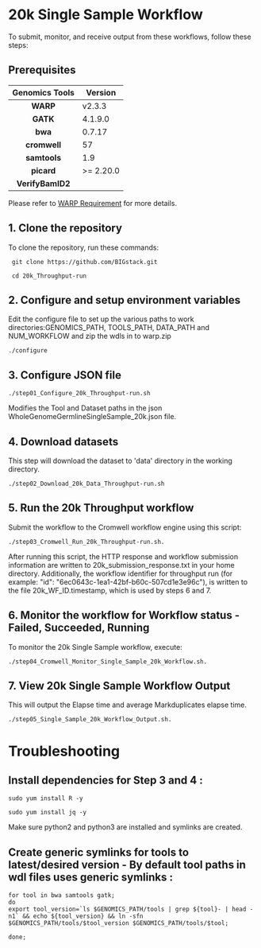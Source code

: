 # 20k Single Sample Workflow
To submit, monitor, and receive output from these workflows, follow these steps:

## Prerequisites

 | Genomics Tools | Version |
 | :---: | --- |
 | **WARP** |   v2.3.3 |
 | **GATK** |   4.1.9.0 |
 | **bwa** |    0.7.17 |
 | **cromwell** |       57 |
 | **samtools** |       1.9 |
 | **picard** |         >= 2.20.0  |
 | **VerifyBamID2** |

   Please refer to [WARP Requirement](https://broadinstitute.github.io/warp/docs/Pipelines/Whole_Genome_Germline_Single_Sample_Pipeline/README#software-version-requirements) for more details.

## 1.	Clone the repository
To clone the repository, run these commands:

     git clone https://github.com/BIGstack.git
     
     cd 20k_Throughput-run
  
## 2.	Configure and setup environment variables
Edit the configure file to set up the various paths to work directories:GENOMICS_PATH, TOOLS_PATH, DATA_PATH and NUM_WORKFLOW and zip the wdls in to warp.zip

	./configure

## 3.	Configure JSON file

	./step01_Configure_20k_Throughput-run.sh

Modifies the Tool and Dataset paths in the json WholeGenomeGermlineSingleSample_20k.json file.

## 4.	Download datasets
This step will download the dataset to 'data' directory in the working directory.

	./step02_Download_20k_Data_Throughput-run.sh

## 5.	Run the 20k Throughput workflow
Submit the workflow to the Cromwell workflow engine using this script: 

	./step03_Cromwell_Run_20k_Throughput-run.sh.

After running this script, the HTTP response and workflow submission information are written to 20k_submission_response.txt in your home directory. Additionally, the workflow identifier for throughput run (for example: "id": "6ec0643c-1ea1-42bf-b60c-507cd1e3e96c"), is written to the file 20k_WF_ID.timestamp, which is used by steps 6 and 7.

## 6.	Monitor the workflow for Workflow status - Failed, Succeeded, Running
To monitor the 20k Single Sample workflow, execute:

	./step04_Cromwell_Monitor_Single_Sample_20k_Workflow.sh.

## 7.	View 20k Single Sample Workflow Output
This will output the Elapse time and average Markduplicates elapse time.

	./step05_Single_Sample_20k_Workflow_Output.sh.

# Troubleshooting

## Install dependencies for Step 3 and 4 :
	sudo yum install R -y

	sudo yum install jq -y

 Make sure python2 and python3 are installed and symlinks are created.

## Create generic symlinks for tools to latest/desired version - By default tool paths in wdl files uses generic symlinks :
	for tool in bwa samtools gatk;
	do 
	export tool_version=`ls $GENOMICS_PATH/tools | grep ${tool}- | head -n1` && echo ${tool_version} && ln -sfn $GENOMICS_PATH/tools/$tool_version $GENOMICS_PATH/tools/$tool; 

	done;
